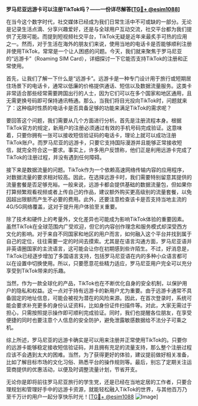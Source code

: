 **罗马尼亚远游卡可以注册TikTok吗？——一份详尽解答[[TG💪+ @esim1088](https://t.me/s/esim1088)]**

在当今这个数字时代，社交媒体已经成为我们日常生活中不可或缺的一部分。无论是记录生活点滴、分享兴趣爱好，还是与全球用户互动交流，社交平台都为我们提供了无限可能。而提到短视频社交平台，TikTok无疑是近年来最炙手可热的应用之一。然而，对于生活在海外的朋友们来说，使用当地的电话卡是否能够顺利注册并使用TikTok，常常是一个让人困惑的问题。今天，我们就来聚焦于罗马尼亚的“远游卡”（Roaming SIM Card），详细探讨一下它能否支持TikTok的注册和正常使用。

首先，让我们了解一下什么是“远游卡”。远游卡是一种专门设计用于旅行或短期居住场景下的电话卡，通常以低廉的价格提供通话、短信以及数据流量服务。这类卡非常适合那些经常需要跨国出行的人士，因为它们可以在多个国家和地区通用，且无需更换号码即可保持通讯畅通。那么，当我们将目光投向TikTok时，问题就来了：这种临时性质的电话卡是否具备足够的功能来满足TikTok的需求呢？

要回答这个问题，我们需要从几个方面进行分析。首先是注册流程本身。根据TikTok官方的规定，新用户的注册必须通过有效的手机号码完成验证。这意味着，只要你拥有一张可以接收短信验证码的电话卡，理论上就可以成功注册TikTok账户。而罗马尼亚的远游卡，只要它支持国际漫游并且能够正常接收短信，就完全符合这一要求。事实上，许多用户反馈称，他们正是利用远游卡完成了TikTok的注册过程，并没有遇到任何障碍。

接下来是数据流量的问题。TikTok作为一个依赖高速网络传输内容的应用程序，对数据流量的要求相对较高。因此，在选择远游卡时，我们需要特别留意其提供的流量套餐是否足够充裕。一般来说，远游卡都会提供基础的数据流量包，但如果你打算频繁观看视频或者上传自己的作品，建议额外购买更高级别的流量套餐，以免因超出限额而产生不必要的费用。此外，还要注意检查该卡是否支持当地主流的4G/5G网络覆盖，这对于提升用户体验至关重要。

除了技术和硬件上的考量外，文化差异也可能成为影响TikTok体验的重要因素。虽然TikTok在全球范围内广受欢迎，但它的内容创作理念和服务模式却深受西方文化的影响。对于来自不同国家和地区的用户而言，如何融入这个平台并找到属于自己的定位，往往需要一定的时间去摸索。尤其是在语言沟通方面，罗马尼亚语并非英语圈国家的主流语言，这可能会让你在初期感到些许陌生。不过，好消息是，TikTok已经逐步增加了多国语言支持，包括罗马尼亚语在内的多种小众语言都可以在设置中切换使用。所以，只要愿意花些精力适应，罗马尼亚用户完全可以充分享受到TikTok带来的乐趣。

当然，作为一款全球化的产品，TikTok也在不断优化自身的安全机制，以保护用户的隐私和权益。这一点对于持有远游卡的新用户尤为重要。由于远游卡通常不具备固定的地址信息，可能会被视为潜在的风险来源。因此，在首次登录时，系统可能会要求补充更多的身份认证资料，比如身份证件扫描件等。对此，大家无需过于担心，只需按照提示操作即可顺利完成验证。同时，我们也提醒各位朋友，在享受便捷的同时也要注意个人信息的安全防护，避免泄露敏感数据给不法分子可乘之机。

综上所述，罗马尼亚的远游卡确实是可以用来注册并正常使用TikTok的。只要你的远游卡能够稳定接收短信验证码，并且拥有充足的流量支持，那么整个注册过程应该不会遇到太大的困难。当然，为了获得更好的体验，建议提前做好相关准备，比如了解目标市场的文化习俗、熟悉平台的操作规则等。最后，别忘了定期关注运营商提供的优惠活动，以便及时调整流量计划，节省开支。

无论你是即将前往罗马尼亚旅行的学生党，还是已经在当地定居的工作者，只要合理规划和管理好手中的远游卡资源，就能轻松融入TikTok的世界，与其他百万乃至千万计的用户一起分享快乐时光！[[TG💪+ @esim1088](https://t.me/s/esim1088) ![Image](https://i.postimg.cc/4NQfJmqS/Snipaste-2025-05-13-00-14-12.png)]